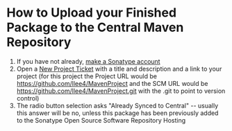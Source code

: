 # How to Upload your Finished Package to the Central Maven Repository

1. If you have not already, [make a Sonatype account](https://issues.sonatype.org/secure/Signup!default.jspa)
2. Open a [New Project Ticket](https://issues.sonatype.org/secure/CreateIssue.jspa?issuetype=21&pid=10134) with a title and description and a link to your project (for this project the Project URL would be https://github.com/llee4/MavenProject and the SCM URL would be https://github.com/llee4/MavenProject.git with the .git to point to version control)
3. The radio button selection asks "Already Synced to Central" -- usually this answer will be no, unless this package has been previously added to the Sonatype Open Source Software Repository Hosting
